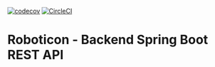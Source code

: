 [![codecov](https://codecov.io/gh/ElLorenteZ/roboticon/branch/master/graph/badge.svg?token=BG85PDHLRF)](https://codecov.io/gh/ElLorenteZ/roboticon)
[![CircleCI](https://circleci.com/gh/ElLorenteZ/roboticon.svg?style=svg&circle-token=f4c008d909f5e6af2c105ea4e03ab057425978dd)](https://circleci.com/gh/ElLorenteZ/roboticon)
# Roboticon - Backend Spring Boot REST API 
